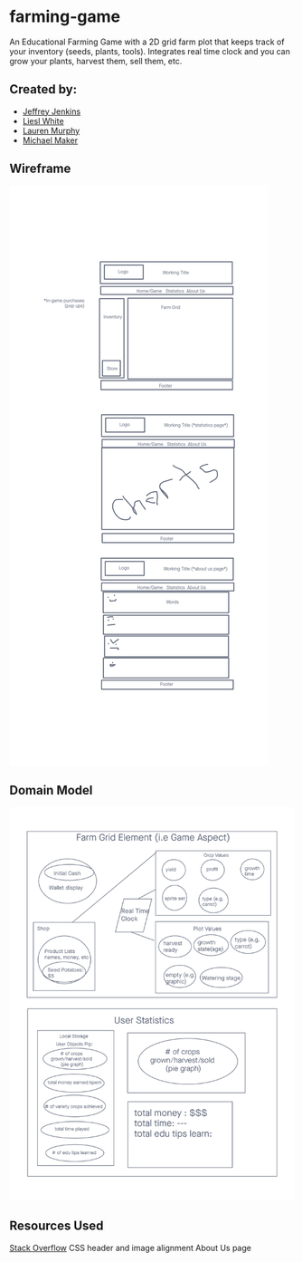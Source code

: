 # farming-game

An Educational Farming Game with a 2D grid farm plot that keeps track of your inventory (seeds, plants, tools). Integrates real time clock and you can grow your plants, harvest them, sell them, etc.

## Created by:

- [Jeffrey Jenkins](https://github.com/jeffreyjtech)
- [Liesl White](https://github.com/LieslW)
- [Lauren Murphy](https://github.com/L-nobilis)
- [Michael Maker](https://github.com/guerillaxgardener)

## Wireframe

![Wireframe](assets/Farm-Game-Wireframe.png "Wireframe Diagram")

## Domain Model

![Domain Model](assets/Domain-Project-Prep-4.png "Domain Model Diagram")

## Resources Used 
[Stack Overflow](https://stackoverflow.com/questions/28939690/aligning-header-in-css-with-logo-image)
CSS header and image alignment About Us page